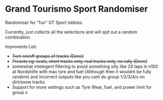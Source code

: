 # Grand Tourismo Sport Randomiser
Randomiser for "fun" GT Sport lobbies

Currently, just collects all the selections and will spit out a random combination.

Improvents List:
- ~~Turn on/off groups of tracks (Done)~~
- ~~Presets eg: ovals, short tracks only, real tracks only, no rally (Done)~~
- somewhat intelegent filtering to avoid something silly like 20 laps in n100 at Nordshlife with max tyre and fuel (Although then it wouldnt be fully random) and incorrect outputs like you cant do group 1/2/3/4/x on dirt/snow tracks
- Support for more settings such as Tyre Wear, fuel, and power limit for group x
